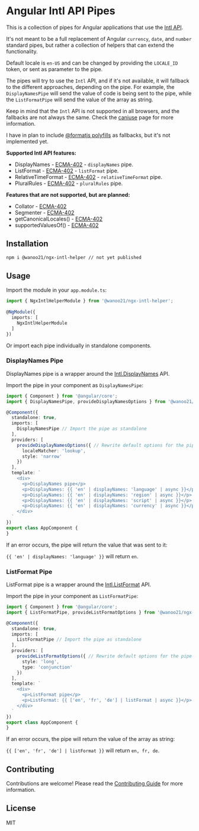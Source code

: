 # Angular Intl API Pipes

This is a collection of pipes for Angular applications that use the [Intl API](https://developer.mozilla.org/en-US/docs/Web/JavaScript/Reference/Global_Objects/Intl).

It's not meant to be a full replacement of Angular `currency`, `date`, and `number` standard pipes,
but rather a collection of helpers that can extend the functionality.

Default locale is `en-US` and can be changed by providing the `LOCALE_ID` token, or sent as parameter to the pipe.

The pipes will try to use the `Intl` API, and if it's not available, it will fallback to the different approaches, depending on the pipe.
For example, the `DisplayNamesPipe` will send the value of code is being sent to the pipe, while the `ListFormatPipe` will send the value of the array as string.

Keep in mind that the `Intl` API is not supported in all browsers, and the fallbacks are not always the same. 
Check the [caniuse](https://caniuse.com/?search=intl) page for more information.

I have in plan to include [@formatjs polyfills](https://formatjs.io/docs/polyfills) as fallbacks, but it's not implemented yet.

**Supported Intl API features:**
* DisplayNames - [ECMA-402](https://tc39.es/ecma402/#sec-intl-displaynames-constructor) - `displayNames` pipe.
* ListFormat - [ECMA-402](https://tc39.es/ecma402/#sec-intl-listformat-constructor) - `listFormat` pipe.
* RelativeTimeFormat - [ECMA-402](https://tc39.es/ecma402/#sec-intl-relativetimeformat-constructor) - `relativeTimeFormat` pipe.
* PluralRules  - [ECMA-402](https://tc39.es/ecma402/#sec-intl-pluralrules-constructor) - `pluralRules` pipe.

**Features that are not supported, but are planned:**
* Collator  - [ECMA-402](https://tc39.es/ecma402/#sec-intl-collator-constructor)
* Segmenter  - [ECMA-402](https://tc39.es/ecma402/#sec-intl-segmenter-constructor)
* getCanonicalLocales()  - [ECMA-402](https://tc39.es/ecma402/#sec-intl.getcanonicallocales)
* supportedValuesOf()  - [ECMA-402](https://tc39.es/ecma402/#sec-intl.supportedvaluesof)

## Installation

```bash
npm i @wanoo21/ngx-intl-helper // not yet published
```

## Usage

Import the module in your `app.module.ts`:

```ts
import { NgxIntlHelperModule } from '@wanoo21/ngx-intl-helper';
 
@NgModule({
  imports: [
    NgxIntlHelperModule
  ]
})
```
Or import each pipe individually in standalone components.

### DisplayNames Pipe

DisplayNames pipe is a wrapper around the [Intl.DisplayNames](https://developer.mozilla.org/en-US/docs/Web/JavaScript/Reference/Global_Objects/Intl/DisplayNames) API.

Import the pipe in your component as `DisplayNamesPipe`:

```typescript
import { Component } from '@angular/core';
import { DisplayNamesPipe, provideDisplayNamesOptions } from '@wanoo21/ngx-intl-helper';

@Component({
  standalone: true,
  imports: [
    DisplayNamesPipe // Import the pipe as standalone
  ],
  providers: [
    provideDisplayNamesOptions({ // Rewrite default options for the pipe
      localeMatcher: 'lookup',
      style: 'narrow'
    })
  ],
  template: `
    <div>
      <p>DisplayNames pipe</p>
      <p>DisplayNames: {{ 'en' | displayNames: 'language' | async }}</p>
      <p>DisplayNames: {{ 'en' | displayNames: 'region' | async }}</p>
      <p>DisplayNames: {{ 'en' | displayNames: 'script' | async }}</p>
      <p>DisplayNames: {{ 'en' | displayNames: 'currency' | async }}</p>
    </div>
  `
})
export class AppComponent {
}
```

If an error occurs, the pipe will return the value that was sent to it:

`{{ 'en' | displayNames: 'language' }}` will return `en`.

### ListFormat Pipe

ListFormat pipe is a wrapper around the [Intl.ListFormat](https://developer.mozilla.org/en-US/docs/Web/JavaScript/Reference/Global_Objects/Intl/ListFormat) API.

Import the pipe in your component as `ListFormatPipe`:

```typescript
import { Component } from '@angular/core';
import { ListFormatPipe, provideListFormatOptions } from '@wanoo21/ngx-intl-helper';

@Component({
  standalone: true,
  imports: [
    ListFormatPipe // Import the pipe as standalone
  ],
  providers: [
    provideListFormatOptions({ // Rewrite default options for the pipe
      style: 'long', 
      type: 'conjunction'
    })
  ],
  template: `
    <div>
      <p>ListFormat pipe</p>
      <p>ListFormat: {{ ['en', 'fr', 'de'] | listFormat | async }}</p>
    </div>
  `
})
export class AppComponent {
}
```

If an error occurs, the pipe will return the value of the array as string:

`{{ ['en', 'fr', 'de'] | listFormat }}` will return `en, fr, de`.

## Contributing

Contributions are welcome! Please read the [Contributing Guide](CONTRIBUTING.md) for more information.


## License

MIT
